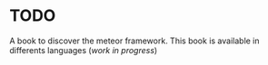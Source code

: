 **TODO**
==================

A book to discover the meteor framework.
This book is available in differents languages (_work in progress_)
